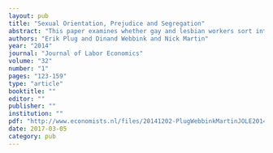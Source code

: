 ```yaml
---
layout: pub
title: "Sexual Orientation, Prejudice and Segregation"
abstract: "This paper examines whether gay and lesbian workers sort into tolerant occupations. With information on sexual orientation, prejudice and occupational choice taken from Australian Twin Registers, we find that gays and lesbians shy away from prejudiced occupations. We show that our segregation results are largely driven by those gay and lesbian workers with disclosed identities, and robust to the inclusion of unobserved factors that are inherited andrnobserved factors that strongly correlate with productive skills and vocational preferences. Our segregation estimates are consistent with prejudice-based theories of employer and employee discrimination against gay and lesbian workers."
authors: "Erik Plug and Dinand Webbink and Nick Martin"
year: "2014"
journal: "Journal of Labor Economics"
volume: "32"
number: "1"
pages: "123-159"
type: "article"
booktitle: ""
editor: ""
publisher: ""
institution: ""
pdf: "http://www.economists.nl/files/20141202-PlugWebbinkMartinJOLE2014.pdf"
date: 2017-03-05
category: pub
---
```

